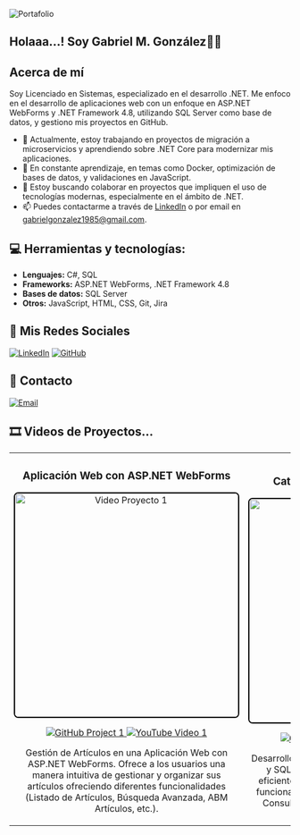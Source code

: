 ![Portafolio](https://drive.google.com/uc?export=view&id=1gPW56i7z9g-ZRdypHXHI0qM6OAeo_qHf)

## Holaaa...! Soy Gabriel M. González👋🏻

## Acerca de mí
Soy Licenciado en Sistemas, especializado en el desarrollo .NET. 
Me enfoco en el desarrollo de aplicaciones web con un enfoque en ASP.NET WebForms y .NET Framework 4.8, utilizando SQL Server como base de datos, y gestiono mis proyectos en GitHub.

- 🔭 Actualmente, estoy trabajando en proyectos de migración a microservicios y aprendiendo sobre .NET Core para modernizar mis aplicaciones.
- 🌱 En constante aprendizaje, en temas como Docker, optimización de bases de datos, y validaciones en JavaScript.
- 👯 Estoy buscando colaborar en proyectos que impliquen el uso de tecnologías modernas, especialmente en el ámbito de .NET.
- 📫 Puedes contactarme a través de [LinkedIn](https://www.linkedin.com/in/ggonzalez1985/) o por email en gabrielgonzalez1985@gmail.com.

## 💻 Herramientas y tecnologías:
- **Lenguajes:** C#, SQL
- **Frameworks:** ASP.NET WebForms, .NET Framework 4.8
- **Bases de datos:** SQL Server
- **Otros:** JavaScript, HTML, CSS, Git, Jira

## 🔗 Mis Redes Sociales

<div align="left">

[![LinkedIn](https://img.shields.io/badge/LinkedIn-blue?style=flat&logo=linkedin&logoColor=white)](https://www.linkedin.com/in/ggonzalez1985/)
[![GitHub](https://img.shields.io/badge/GitHub-black?style=flat&logo=github&logoColor=white)](https://github.com/ggonzalez1985)

</div>

## 📩 Contacto 

<div align="left">

[![Email](https://img.shields.io/badge/Email-red?style=flat&logo=gmail&logoColor=white)](mailto:gabrielgonzalez1985@gmail.com)

</div>

## 🎞️ Videos de Proyectos...

<table>
  <tbody>
    <tr>
      <td width="50%">
        <div align="center">
          <h3 align="center">Aplicación Web con ASP.NET WebForms</h3>
          <a href="https://www.youtube.com/watch?v=O-NJLU6kEts">
            <img src="https://drive.google.com/uc?export=view&id=1ToJ3l52RM3ifiQ1rHkWKJElduvJSTJf0" width="400" alt="Video Proyecto 1" style="max-width: 100%; border: 2px solid #000; border-radius: 8px;">
          </a>
          <p>
            <a href="https://github.com/ggonzalez1985/TPFinalNivel3_Gonzalez.git">
              <img src="https://img.shields.io/badge/C%C3%93DIGO-00FBFF?style=for-the-badge&amp;logo=github&amp;logoColor=black" alt="GitHub Project 1" style="max-width: 100%;">
            </a>
            <a href="https://www.youtube.com/watch?v=O-NJLU6kEts">
              <img src="https://img.shields.io/badge/-Youtube-red?style=for-the-badge&amp;color=FF0000" alt="YouTube Video 1" style="max-width: 100%;">
            </a>
          </p>
          <p>Gestión de Artículos en una Aplicación Web con ASP.NET WebForms.
            Ofrece a los usuarios una manera intuitiva de gestionar y organizar sus artículos ofreciendo diferentes funcionalidades (Listado de Artículos, Búsqueda Avanzada, ABM Artículos, etc.).</p>
        </div>
      </td>
      <td width="50%">
        <div align="center">
          <h3 align="center">Catálogo de Artículos [.Net + SQL]</h3>
          <a href="https://www.youtube.com/watch?v=SLwDc7Ksgps">
            <img src="https://drive.google.com/uc?export=view&id=14srx3URxePUPtLLxxrhhp9othhEUjzFy" width="400" alt="Video Proyecto 2" style="max-width: 100%; border: 2px solid #000; border-radius: 8px;">
          </a>
          <p>
            <a href="https://github.com/ggonzalez1985/TPFinalNivel2_Gonzalez.git">
              <img src="https://img.shields.io/badge/C%C3%93DIGO-00FBFF?style=for-the-badge&amp;logo=github&amp;logoColor=black" alt="GitHub Project 2" style="max-width: 100%;">
            </a>
            <a href="https://www.youtube.com/watch?v=SLwDc7Ksgps">
              <img src="https://img.shields.io/badge/-Youtube-red?style=for-the-badge&amp;color=FF0000" alt="YouTube Video 2" style="max-width: 100%;">
            </a>
          </p>
          <p>Desarrollo de Aplicaciones con .NET Framework 4.8 y SQL Server. Permite a los usuarios manejar eficientemente sus artículos a través de diversas funcionalidades como (Visualización de Artículos, Consultas Avanzadas, Gestión Completa, etc.).</p>
        </div>
      </td>
    </tr>
  </tbody>
</table>


